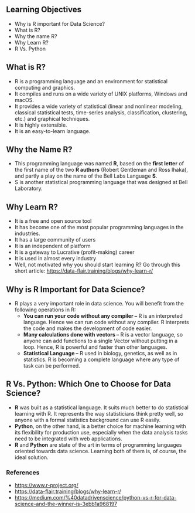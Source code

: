 ## Learning Objectives

* Why is R important for Data Science?
* What is R?
* Why the name R?
* Why Learn R? 
* R Vs. Python




## What is R?

* R is a programming language and an environment for statistical computing and graphics.
* It compiles and runs on a wide variety of UNIX platforms, Windows and macOS.
* It provides a wide variety of statistical (linear and nonlinear modeling, classical statistical tests, time-series analysis, classification, clustering, etc.) and graphical techniques.
* It is highly extensible.
* It is an easy-to-learn language.





## Why the Name R?

* This programming language was named **R**, based on the **first letter** of the first name of the two **R authors** (Robert Gentleman and Ross Ihaka), and partly a play on the name of the Bell Labs Language **S**.
* S is another statistical programming language that was designed at Bell Laboratory.




## Why Learn R?

* It is a free and open source tool
* It has become one of the most popular programming languages in the industries.
* It has a large community of users
* It is an independent of platform
* It is a gateway to Lucrative (profit-making) career
* It is used in almost every industry
* Well, not motivated why you should start learning R? Go through this short article: https://data-flair.training/blogs/why-learn-r/





## Why is R Important for Data Science?

* R plays a very important role in data science. You will benefit from the following operations in R:
  * **You can run your code without any compiler –** R is an interpreted language. Hence we can run code without any compiler. R interprets the code and makes the development of code easier.
  * **Many calculations done with vectors –** R is a vector language, so anyone can add functions to a single Vector without putting in a loop. Hence, R is powerful and faster than other languages.
  * **Statistical Language –** R used in biology, genetics, as well as in statistics. R is becoming a complete language where any type of task can be performed.





## R Vs. Python: Which One to Choose for Data Science?

* **R** was built as a statistical language. It suits much better to do statistical learning with R. It represents the way statisticians think pretty well, so anyone with a formal statistics background can use R easily.
* **Python**, on the other hand, is a better choice for machine learning with its flexibility for production use, especially when the data analysis tasks need to be integrated with web applications.
* **R** and **Python** are state of the art in terms of programming languages oriented towards data science. Learning both of them is, of course, the ideal solution.

### References

* https://www.r-project.org/
* https://data-flair.training/blogs/why-learn-r/
* https://medium.com/%40datadrivenscience/python-vs-r-for-data-science-and-the-winner-is-3ebb1a968197